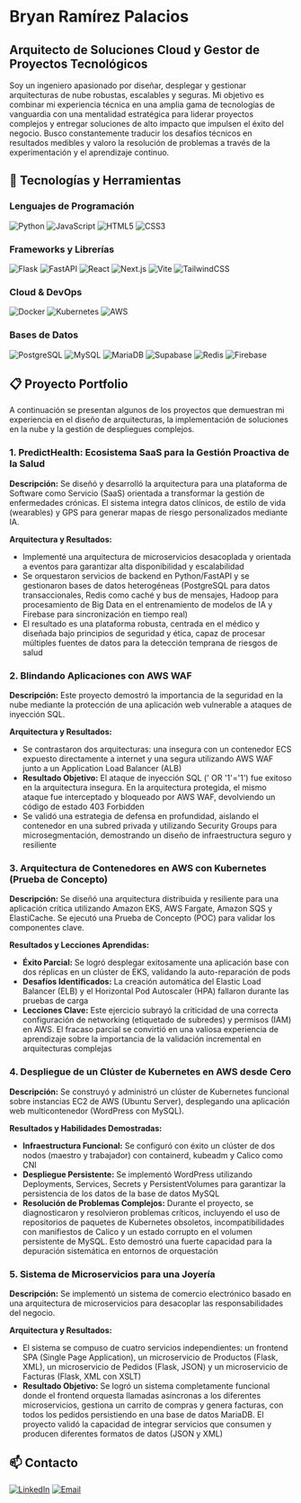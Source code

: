# Bryan Ramírez Palacios
## Arquitecto de Soluciones Cloud y Gestor de Proyectos Tecnológicos

Soy un ingeniero apasionado por diseñar, desplegar y gestionar arquitecturas de nube robustas, escalables y seguras. Mi objetivo es combinar mi experiencia técnica en una amplia gama de tecnologías de vanguardia con una mentalidad estratégica para liderar proyectos complejos y entregar soluciones de alto impacto que impulsen el éxito del negocio. Busco constantemente traducir los desafíos técnicos en resultados medibles y valoro la resolución de problemas a través de la experimentación y el aprendizaje continuo.

## 🚀 Tecnologías y Herramientas

### Lenguajes de Programación
![Python](https://img.shields.io/badge/Python-3776AB?style=for-the-badge&logo=python&logoColor=white)
![JavaScript](https://img.shields.io/badge/JavaScript-F7DF1E?style=for-the-badge&logo=javascript&logoColor=black)
![HTML5](https://img.shields.io/badge/HTML5-E34F26?style=for-the-badge&logo=html5&logoColor=white)
![CSS3](https://img.shields.io/badge/CSS3-1572B6?style=for-the-badge&logo=css3&logoColor=white)

### Frameworks y Librerías
![Flask](https://img.shields.io/badge/Flask-000000?style=for-the-badge&logo=flask&logoColor=white)
![FastAPI](https://img.shields.io/badge/FastAPI-009688?style=for-the-badge&logo=fastapi&logoColor=white)
![React](https://img.shields.io/badge/React-20232A?style=for-the-badge&logo=react&logoColor=61DAFB)
![Next.js](https://img.shields.io/badge/Next.js-000000?style=for-the-badge&logo=nextdotjs&logoColor=white)
![Vite](https://img.shields.io/badge/Vite-646CFF?style=for-the-badge&logo=vite&logoColor=white)
![TailwindCSS](https://img.shields.io/badge/TailwindCSS-06B6D4?style=for-the-badge&logo=tailwindcss&logoColor=white)

### Cloud & DevOps
![Docker](https://img.shields.io/badge/Docker-2496ED?style=for-the-badge&logo=docker&logoColor=white)
![Kubernetes](https://img.shields.io/badge/Kubernetes-326CE5?style=for-the-badge&logo=kubernetes&logoColor=white)
![AWS](https://img.shields.io/badge/AWS-232F3E?style=for-the-badge&logo=amazonwebservices&logoColor=white)

### Bases de Datos
![PostgreSQL](https://img.shields.io/badge/PostgreSQL-316192?style=for-the-badge&logo=postgresql&logoColor=white)
![MySQL](https://img.shields.io/badge/MySQL-4479A1?style=for-the-badge&logo=mysql&logoColor=white)
![MariaDB](https://img.shields.io/badge/MariaDB-003545?style=for-the-badge&logo=mariadb&logoColor=white)
![Supabase](https://img.shields.io/badge/Supabase-3FCF8E?style=for-the-badge&logo=supabase&logoColor=white)
![Redis](https://img.shields.io/badge/Redis-DC382D?style=for-the-badge&logo=redis&logoColor=white)
![Firebase](https://img.shields.io/badge/Firebase-FFCA28?style=for-the-badge&logo=firebase&logoColor=black)


## 📋 Proyecto Portfolio

A continuación se presentan algunos de los proyectos que demuestran mi experiencia en el diseño de arquitecturas, la implementación de soluciones en la nube y la gestión de despliegues complejos.

### 1. PredictHealth: Ecosistema SaaS para la Gestión Proactiva de la Salud

**Descripción:** Se diseñó y desarrolló la arquitectura para una plataforma de Software como Servicio (SaaS) orientada a transformar la gestión de enfermedades crónicas. El sistema integra datos clínicos, de estilo de vida (wearables) y GPS para generar mapas de riesgo personalizados mediante IA.

**Arquitectura y Resultados:**
- Implementé una arquitectura de microservicios desacoplada y orientada a eventos para garantizar alta disponibilidad y escalabilidad
- Se orquestaron servicios de backend en Python/FastAPI y se gestionaron bases de datos heterogéneas (PostgreSQL para datos transaccionales, Redis como caché y bus de mensajes, Hadoop para procesamiento de Big Data en el entrenamiento de modelos de IA y Firebase para sincronización en tiempo real)
- El resultado es una plataforma robusta, centrada en el médico y diseñada bajo principios de seguridad y ética, capaz de procesar múltiples fuentes de datos para la detección temprana de riesgos de salud

### 2. Blindando Aplicaciones con AWS WAF

**Descripción:** Este proyecto demostró la importancia de la seguridad en la nube mediante la protección de una aplicación web vulnerable a ataques de inyección SQL.

**Arquitectura y Resultados:**
- Se contrastaron dos arquitecturas: una insegura con un contenedor ECS expuesto directamente a internet y una segura utilizando AWS WAF junto a un Application Load Balancer (ALB)
- **Resultado Objetivo:** El ataque de inyección SQL (' OR '1'='1') fue exitoso en la arquitectura insegura. En la arquitectura protegida, el mismo ataque fue interceptado y bloqueado por AWS WAF, devolviendo un código de estado 403 Forbidden
- Se validó una estrategia de defensa en profundidad, aislando el contenedor en una subred privada y utilizando Security Groups para microsegmentación, demostrando un diseño de infraestructura seguro y resiliente

### 3. Arquitectura de Contenedores en AWS con Kubernetes (Prueba de Concepto)

**Descripción:** Se diseñó una arquitectura distribuida y resiliente para una aplicación crítica utilizando Amazon EKS, AWS Fargate, Amazon SQS y ElastiCache. Se ejecutó una Prueba de Concepto (POC) para validar los componentes clave.

**Resultados y Lecciones Aprendidas:**
- **Éxito Parcial:** Se logró desplegar exitosamente una aplicación base con dos réplicas en un clúster de EKS, validando la auto-reparación de pods
- **Desafíos Identificados:** La creación automática del Elastic Load Balancer (ELB) y el Horizontal Pod Autoscaler (HPA) fallaron durante las pruebas de carga
- **Lecciones Clave:** Este ejercicio subrayó la criticidad de una correcta configuración de networking (etiquetado de subredes) y permisos (IAM) en AWS. El fracaso parcial se convirtió en una valiosa experiencia de aprendizaje sobre la importancia de la validación incremental en arquitecturas complejas

### 4. Despliegue de un Clúster de Kubernetes en AWS desde Cero

**Descripción:** Se construyó y administró un clúster de Kubernetes funcional sobre instancias EC2 de AWS (Ubuntu Server), desplegando una aplicación web multicontenedor (WordPress con MySQL).

**Resultados y Habilidades Demostradas:**
- **Infraestructura Funcional:** Se configuró con éxito un clúster de dos nodos (maestro y trabajador) con containerd, kubeadm y Calico como CNI
- **Despliegue Persistente:** Se implementó WordPress utilizando Deployments, Services, Secrets y PersistentVolumes para garantizar la persistencia de los datos de la base de datos MySQL
- **Resolución de Problemas Complejos:** Durante el proyecto, se diagnosticaron y resolvieron problemas críticos, incluyendo el uso de repositorios de paquetes de Kubernetes obsoletos, incompatibilidades con manifiestos de Calico y un estado corrupto en el volumen persistente de MySQL. Esto demostró una fuerte capacidad para la depuración sistemática en entornos de orquestación

### 5. Sistema de Microservicios para una Joyería

**Descripción:** Se implementó un sistema de comercio electrónico basado en una arquitectura de microservicios para desacoplar las responsabilidades del negocio.

**Arquitectura y Resultados:**
- El sistema se compuso de cuatro servicios independientes: un frontend SPA (Single Page Application), un microservicio de Productos (Flask, XML), un microservicio de Pedidos (Flask, JSON) y un microservicio de Facturas (Flask, XML con XSLT)
- **Resultado Objetivo:** Se logró un sistema completamente funcional donde el frontend orquesta llamadas asíncronas a los diferentes microservicios, gestiona un carrito de compras y genera facturas, con todos los pedidos persistiendo en una base de datos MariaDB. El proyecto validó la capacidad de integrar servicios que consumen y producen diferentes formatos de datos (JSON y XML)


## 📫 Contacto

[![LinkedIn](https://img.shields.io/badge/LinkedIn-0077B5?style=for-the-badge&logo=linkedin&logoColor=white)](https://www.linkedin.com/in/bryramirezp/)
[![Email](https://img.shields.io/badge/Gmail-D14836?style=for-the-badge&logo=gmail&logoColor=white)](mailto:tu.email@example.com)
